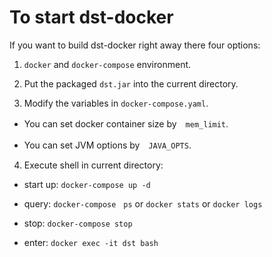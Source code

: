 

# To start dst-docker 
If you want to build dst-docker right away there four options:

1. ```docker``` and  ```docker-compose``` environment.

2. Put the packaged ```dst.jar``` into the current directory.

3. Modify the variables in ```docker-compose.yaml```.

*  You can set docker container size by　```mem_limit```.

*  You can set JVM options by　```JAVA_OPTS```.

4. Execute shell in current directory:

* start up: ```docker-compose up -d```

* query: ```docker-compose　ps``` or ```docker stats``` or ```docker logs```

* stop: ```docker-compose stop```

* enter: ```docker exec -it dst bash```






